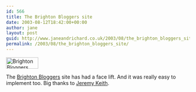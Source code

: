 ```yaml
---
id: 566
title: The Brighton Bloggers site
date: 2003-08-12T18:42:00+00:00
author: jane
layout: post
guid: http://www.janeandrichard.co.uk/2003/08/the_brighton_bloggers_site
permalink: /2003/08/the_brighton_bloggers_site/
---
```

<img src="http://www.brightonbloggers.com/images/badge.gif" alt="Brighton Bloggers" border="0" width="88" height="31" />

The [Brighton Bloggers](http://www.brightonbloggers.com/) site has had a face lift. And it was really easy to implement too. Big thanks to [Jeremy Keith](http://www.adactio.com/).